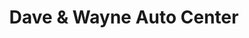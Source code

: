 ---
title: "Dave & Wayne Auto Center"
url: /bethlehem/dave-and-wayne-auto-center/
shop: car repair
---